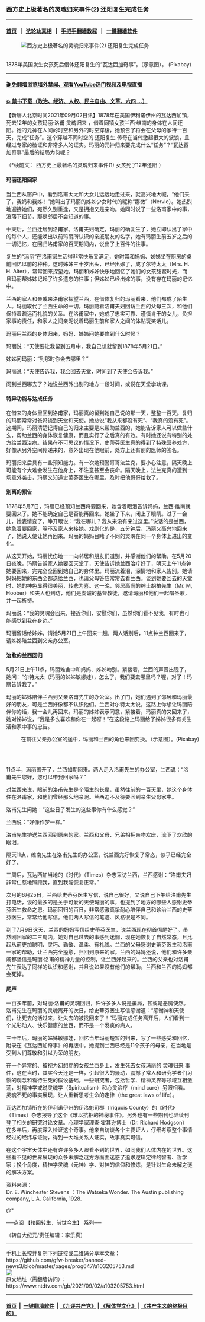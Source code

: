### 西方史上极著名的灵魂归来事件(2) 还阳复生完成任务
------------------------

#### [首页](https://github.com/gfw-breaker/banned-news3/blob/master/README.md) &nbsp;&nbsp;|&nbsp;&nbsp; [法轮功真相](https://github.com/begood0513/basic/blob/master/README.md)  &nbsp;&nbsp;|&nbsp;&nbsp; [手把手翻墙教程](https://github.com/gfw-breaker/guides/wiki)  &nbsp;&nbsp;|&nbsp;&nbsp; [一键翻墙软件](https://github.com/gfw-breaker/nogfw/blob/master/README.md)  



<div><div class="featured_image">
 <figure>
  <img alt="西方史上极著名的灵魂归来事件(2) 还阳复生完成任务" src="https://i.ntdtv.com/assets/uploads/2021/09/2021-09-02_140233-800x450.jpg"/>
 </figure><br/>
 <span class="caption">
  1878年美国发生女孩死后借体还阳复生的“瓦达西加奇事”。（示意图）。 (Pixabay)
 </span>
</div>
</div><hr/>

#### [ 🎬  免翻墙浏览墙外禁闻、观看YouTube热门视频及电视直播](https://github.com/gfw-breaker/HelloWorld)

#### [ 💥  禁书下载（政治、经济、人权、民主自由、文革、六四 ...）](https://github.com/gfw-breaker/books/blob/master/README.md)

<div><div class="post_content" itemprop="articleBody">
 <p>
  【新唐人北京时间2021年09月02日讯】1878年在美国伊利诺伊州的瓦达西加镇，死去12年的女孩玛丽‧洛甫
  <ok href="https://www.ntdtv.com/gb/灵魂归来.htm">
   灵魂归来
  </ok>
  ，借着同镇女孩兰西‧维南的身体在人间还阳。她的元神在人间的时空和另外的时空穿梭，她预告了将会在父母的家待一百天，完成“任务”。这个穿越不同时空的
  <ok href="https://www.ntdtv.com/gb/还阳复生.htm">
   还阳复生
  </ok>
  传奇在当代激起很大的波浪，且经过专家的检证和非常多人的证实。玛丽的元神归来要完成什么“任务”？“瓦达西加奇事”最后的结局为何呢？
 </p>
 <p>
  （*续前文：
  <ok href="https://www.ntdtv.com/gb/2021/08/26/a103199617.html">
   西方史上最著名的灵魂归来事件(1) 女孩死了12年还阳
  </ok>
  ）
 </p>
 <h4>
  玛丽还阳回家
 </h4>
 <p>
  当兰西从窗户中，看到洛甫太太和大女儿远远地走过来，就高兴地大喊，“他们来了，我妈和我姊！”她叫出了玛丽的姊姊少女时代的昵称“娜微”（Nervie）。她热烈地迎接她们，宛然久别重逢，又是拥抱又是亲吻。她同时说了一些洛甫家中的事，没落下细节，那是邻居不会知道的事。
 </p>
 <p>
  十天后，兰西迁居到洛甫家。洛甫夫妇确定，玛丽的确复生了，她立即认出了家中的每个人，还能唤出以前玛丽所认识的亲戚朋友的名字，她有玛丽生前五岁之后的一切记忆，在回归洛甫家的百天期间内，说出了上百件的往事。
 </p>
 <p>
  复生的“玛丽”在洛甫家生活得非常快乐又满足，她时常和妈妈、姊姊坐在厨房的桌前回忆以前的种种。这时姊姊三十岁出头，已经出嫁了，成了尔特太太（Mrs. H. H. Alter），常常回来探望她。玛丽和姊姊快乐地回忆了她们的女孩甜蜜时光，而且玛丽帮姊姊记起了许多遗忘的往事；但姊姊已经出嫁的事，没有存在玛丽的记忆中。
 </p>
 <p>
  兰西的家人和亲戚来洛甫家探望兰西，在借体复归的玛丽看来，他们都成了陌生人。玛丽取代了兰西生命的一切。玛丽随着洛甫夫妇回访兰西的父母三次，和他们保持着疏远而礼貌的关系。在洛甫家中，她成了忠实可靠、谨慎肯干的女儿，负担家事的责任，和家人之间亲昵说着玛丽生前和家人之间的体贴玩笑话儿。
 </p>
 <p>
  玛丽用兰西的身体归来，妈妈、姊姊问她要住到什么时候？
 </p>
 <p>
  玛丽说：“天使要让我留到五月中，我自己想就留到1878年5月21日。”
 </p>
 <p>
  姊姊问玛丽：“到那时你会去哪里？”
 </p>
 <p>
  玛丽说：“天使告诉我，我会回去天堂，时间到了天使会告诉我。”
 </p>
 <p>
  问到兰西哪去了？她说兰西外出别的地方一段时间，或说在天堂学功课。
 </p>
 <h4>
  特异功能与达成任务
 </h4>
 <p>
  在借来的身体里回到洛甫家，玛丽真的留到她自己说的那一天，整整一百天。复归的玛丽常常对爸妈谈到天堂和天使。她总说“我从来都没有死”、“我真的没有死”。这期间，玛丽清楚记得自己的归来主要是来帮助兰西的，她能告诉家人可以做些什么，帮助兰西的身体恢复健康，而且实行了之后真的有效。有时她还说有特别的处方给兰西治病。结果在不可思议的情况下，史蒂芬医生真的得到了特殊营养处方，好像从另外空间传递来的，意外出现在他眼前，处方上还有别的医师的签名。
 </p>
 <p>
  玛丽归来后具有一些预知能力。有一次她预警哥哥法兰克，要小心注意，隔天晚上可能有个大难会发生在他身上，不注意甚至会丧命。隔天晚上，法兰克真的遭到一场意外袭击，玛丽又知道史蒂芬医生在哪里，及时把他哥哥给救了。
 </p>
 <h4>
  别离的预告
 </h4>
 <p>
  1878年5月7日，玛丽已经预知兰西将要回来，她含着眼泪告诉妈妈，兰西‧维南就要回来了。她不能确定自己是否能再回来。她坐了下来，闭上了眼睛。过了一会儿，她表情变了，睁开眼说：“我在哪儿？我从来没有来过这里。”说话的是兰西，她急着要回家，等不及家人来接她。戏剧化的是，五分钟后，玛丽又高兴地回来了，她说天使让她再回来。玛丽的妈妈目睹了不同的灵魂在同一个身体上进出的变化。
 </p>
 <p>
  从这天开始，玛丽忧伤地一一向邻居和朋友们道别，并感谢他们的帮助。在5月20日夜晚，玛丽告诉家人她要回天堂了，天使告诉她兰西治疗好了，明天上午11点钟她要回来，完完全全回到她自己的身体里。玛丽流着泪，深情地和家人告别。她请妈妈把她的东西全都送给兰西，也请父母答应常常去看兰西。谈到她要回去的天堂时，她的神色显得很美丽，转悲为喜。这一晚，邻居高尚的绅士胡柏先生（Mr. M, Hoober）和夫人也到访，他们是虔诚的基督教徒，邀请玛丽和他们一起唱圣歌，并一起祈祷。
 </p>
 <p>
  玛丽说：“我的灵魂会回来，接近你们、安慰你们，虽然你们看不见我，有时也可能感觉到我在身边。”
 </p>
 <p>
  玛丽留话给姊姊，请她5月21日上午回来一趟，两人话别后，11点钟兰西回来了，请姊姊陪兰西到父亲办公室。
 </p>
 <h4>
  治愈的兰西回归
 </h4>
 <p>
  5月21日上午11点，玛丽难舍中和妈妈、姊姊吻别。紧接着，兰西的声音出现了，她问：“尔特太太（玛丽的姊姊敏娜娃），怎么了，我们要去哪里吗？喔，对了！玛丽告诉我了。”
 </p>
 <p>
  玛丽的姊姊陪伴兰西到父亲洛甫先生的办公室。出了门，她们遇到了邻居和玛丽最好的朋友，可是兰西好像都不认识他们。兰西对尔特太太说，这路上你想让玛丽陪伴你的话，我一会儿再回来。玛丽的姊姊表示同意，紧接着，玛丽真的又回来了，她对姊姊说，“我是多么喜欢和你在一起呀！”在这段路上玛丽给了姊姊很多有关生活和家中事的忠告。
 </p>
 <figure class="wp-caption alignnone" id="attachment_103205754" style="width: 600px">
  <img alt="" class="size-medium wp-image-103205754" src="https://i.ntdtv.com/assets/uploads/2021/09/2021-09-02_140134-600x400.jpg">
   <br/><figcaption class="wp-caption-text">
    在前往父亲办公室的途中，玛丽和兰西的角色来回变换。（示意图）。(Pixabay)
   </figcaption><br/>
  </img>
 </figure><br/>
 <p>
  11点半，玛丽离开了，兰西如期回来。两人走入洛甫先生的办公室，兰西说：“洛甫先生您好，您可以带我回家吗？”
 </p>
 <p>
  对兰西来说，眼前的洛甫先生是个陌生的长辈，虽然往前的一百天里，她这个身体住在洛甫家，和他们曾经那么地亲昵。兰西迫不及待要回到亲生父母家中。
 </p>
 <p>
  洛甫先生问她：“这些日子发生的这些事你有什么感觉？”
 </p>
 <p>
  兰西说：“好像作梦一样。”
 </p>
 <p>
  洛甫先生护送兰西回到原来的家。兰西和父母、兄弟相拥亲吻欢庆，流下了欢欣的眼泪。
 </p>
 <p>
  隔天11点，维南先生在洛甫先生的办公室，说兰西完好恢复了常态，似乎已经完全好了。
 </p>
 <p>
  三周后，瓦达西加当地的《时代》（Times）杂志采访兰西，兰西感谢：“洛甫夫妇非常仁慈地照顾我，直到我能恢复正常。”
 </p>
 <p>
  次月的6月25日，兰西给史蒂芬医生写信，说自己很好，又说自己下午给洛甫先生打电话，谈的最多的是关于可爱的天使玛丽的事，也提到了地方的哪些人感谢史蒂芬医生救命之恩。玛丽回归的百日，非常感激真挚耐心陪伴自己和诊治兰西的史蒂芬医生，常常给他写信。他们两人写信的笔迹、风格很是不同。
 </p>
 <p>
  到了7月9日这天，兰西的妈妈写信给史蒂芬医生，说兰西现在彻首彻尾好了。虽然刚回家的二三周内，她对自己过去的事感到迷惘，现在她恢复了自然常态，且比起从前更加聪明、灵巧、勤敏、温柔、有礼貌。兰西的父母感谢史蒂芬医生和洛甫一家的帮助，让兰西完全痊愈，归回到原来的家。兰西的妈妈还说，他们和许多亲戚都坚信是玛丽‧洛甫的精神力量的控制，让兰西好起来的。兰西的父亲也对洛甫先生表达了同样的认识和感谢，并且说如果没有他们的帮助，兰西和兰西的妈妈都会死掉。
 </p>
 <h4>
  尾声
 </h4>
 <p>
  一百多年前，对玛丽‧洛甫的灵魂回归，许许多多人说是骗局，甚或是恶魔使然。洛甫先生在玛丽的灵魂离开的次日，给史蒂芬医生写信感谢道：“感谢神和天使们，让死去的活过来，让失去的被找回来了！”玛丽完成任务离开后，人们看到一个光彩动人、快乐健康的兰西，而不是一个发疯的病人。
 </p>
 <p>
  三十年后，玛丽的姊姊敏娜娃，回忆当年玛丽短暂的归来，写了一些感受和回忆，附录在《瓦达西加奇事》的再版中。她提到兰西已经是11个孩子的母亲，在当地是受到人们尊敬和引以为荣的朋友。
 </p>
 <p>
  在一个异常的、被视为幻想症的女孩兰西身上，发生死去女孩玛丽的
  <ok href="https://www.ntdtv.com/gb/灵魂归来.htm">
   灵魂归来
  </ok>
  事件，这在当时，其实今天还是一样，引起很大的骚动，震撼了常人和研究学者们习惯的观念和看待生死的假设基础。一些研究者，包括哲学、精神灵界等领域互相激荡，对精神学或说灵魂学（Spiritualism）和心灵治疗（mind cure）另眼相看。灵魂不死的事实展现，让人重新思考生命的定律（the great laws of life）。
 </p>
 <p>
  瓦达西加镇所在的伊利诺伊州的伊洛魁司郡（Iriquois County）的《时代》（Times）杂志报导了这个《难以抗拒的神秘事件》。另外也有一些期刊也陆续刊登了相关的研究讨论文章。心理学家理查‧霍其逊博士（Dr. Richard Hodgson）在多年后，再度深入检证这个奇事。他亲自访谈各个主要证人，仔细考察整个事情经过的经纬与证物，得到一大堆关系人证实，故事真实可信。
 </p>
 <p>
  在这个宇宙天体中还有许许多多人眼看不到的世界，如同我们人体内在的世界。这些看不见的世界展现的众多未解之谜方方面面迷惑了追求逻辑定律的智者、哲学家；换个角度，精神学灵魂（元神）学、对神的信仰和修炼，是针对生命未解之谜的解决方案。
 </p>
 <p>
  资料来源：
  <br/>
  Dr. E. Winchester Stevens ：The Watseka Wonder. The Austin publishing company, L.A. California, 1928.
 </p>
 <p>
  @*
 </p>
 <p>
  ──点阅
  <ok href="https://www.ntdtv.com/gb/【轮回转生．前世今生】.htm">
   【轮回转生．前世今生】
  </ok>
  系列──
 </p>
 <p>
  （转自大纪元/责任编辑：李乐真）
 </p>
 <div class="single_ad">
 </div>
</div>
</div>
<hr/>
手机上长按并复制下列链接或二维码分享本文章：<br/>
https://github.com/gfw-breaker/banned-news3/blob/master/pages/prog647/a103205753.md <br/>
<a href='https://github.com/gfw-breaker/banned-news3/blob/master/pages/prog647/a103205753.md'><img src='https://github.com/gfw-breaker/banned-news3/blob/master/pages/prog647/a103205753.md.png'/></a> <br/>
原文地址（需翻墙访问）：https://www.ntdtv.com/gb/2021/09/02/a103205753.html


------------------------
#### [首页](https://github.com/gfw-breaker/banned-news3/blob/master/README.md) &nbsp;|&nbsp; [一键翻墙软件](https://github.com/gfw-breaker/nogfw/blob/master/README.md) &nbsp;| [《九评共产党》](https://github.com/gfw-breaker/9ping.md/blob/master/README.md#九评之一评共产党是什么) | [《解体党文化》](https://github.com/gfw-breaker/jtdwh.md/blob/master/README.md) | [《共产主义的终极目的》](https://github.com/gfw-breaker/gczydzjmd.md/blob/master/README.md)


<img src='http://gfw-breaker.win/banned-news3/pages/prog647/a103205753.md' width='0px' height='0px'/>